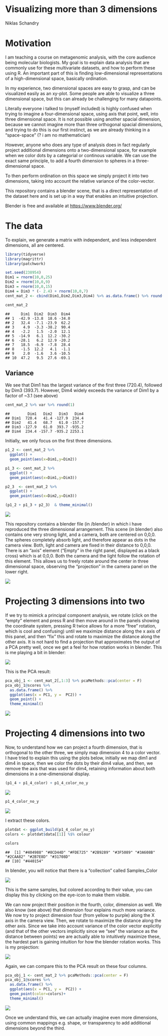 Visualizing more than 3 dimensions
================
Niklas Schandry

# Motivation

I am teaching a course on metagenomic analysis, with the core audience
being molecular biologists. My goal is to explain data analysis that are
commonly use for these multivariate datasets, and how to perform these
using R. An important part of this is finding low-dimensional representations of
a high-dimensional space, basically ordination.

In my experience, two dimensional spaces are easy to grasp, and can be
visualized easily as an xy-plot. Some people are able to visualize a
three dimensional space, but this can already be challenging for many
datapoints.

Literally everyone i talked to (myself included) is highly confused when
trying to imagine a four-dimensional space, using axis that point, well, into
three dimensional space. It is not possible using another spacial
dimension, because we cannot imagine more than three orthogonal spacial
dimensions, and trying to do this is our first instinct, as we are
already thinking in a “space-space” (? i am no mathematician)

However, anyone who does any type of analysis does in fact regularly
project additional dimensions onto a two-dimensional space, for example
when we color dots by a categorial or continous variable. We can use the
exact same principle, to add a fourth dimension to spheres in a
three-dimensional space.

To then perform ordination on this space we simply project it into two
dimensions, taking into account the relative variance of the color-vector.

This repository contains a blender scene, that is a direct representation
of the dataset here and is set up in a way that enables an intuitive projection.

Blender is free and available at https://www.blender.org/

# The data

To explain, we generate a matrix with independent, and less independent
dimensions, all are centered.

``` r
library(tidyverse)
library(magrittr)
library(patchwork)
```

``` r
set.seed(238954)
Dim1 = rnorm(10,0,25)
Dim2 = rnorm(10,0,9)
Dim3 = rnorm(10,0,15)
Dim4 = Dim3 * (- 2.4) + rnorm(10,0,7)
cent_mat_2 <- cbind(Dim1,Dim2,Dim3,Dim4) %>% as.data.frame() %>% round(1)
```

``` r
cent_mat_2
```

    ##     Dim1  Dim2  Dim3  Dim4
    ## 1  -42.9 -13.8  18.6 -34.0
    ## 2   32.4  -7.1 -23.9  62.2
    ## 3    4.9  -3.3 -38.2  90.4
    ## 4   -2.2   1.5  -2.0  12.1
    ## 5  -14.9   6.1  12.2 -30.2
    ## 6  -28.1   6.2  12.9 -20.2
    ## 7   18.5  -6.9  -7.8  28.4
    ## 8   -1.5  12.2   4.1  -1.1
    ## 9    2.0  -1.6   3.6 -10.5
    ## 10  47.2   9.5  27.6 -69.1

## Variance

We see that Dim1 has the largest variance of the first three (720.4),
followed by Dim3 (393.7). However, Dim4 widely exceeds the variance of
Dim1 by a factor of \~3.1 (see above)

``` r
cent_mat_2 %>% var %>% round(1)
```

    ##        Dim1   Dim2   Dim3   Dim4
    ## Dim1  720.4   41.4 -127.9  234.4
    ## Dim2   41.4   68.7   61.0 -157.7
    ## Dim3 -127.9   61.0  393.7 -935.2
    ## Dim4  234.4 -157.7 -935.2 2253.1

Initially, we only focus on the first three dimensions.

``` r
p1_2 <- cent_mat_2 %>% 
  ggplot() +
  geom_point(aes(x=Dim1,y=Dim2))

p1_3 <- cent_mat_2 %>% 
  ggplot() +
  geom_point(aes(x=Dim1,y=Dim3))

p2_3  <- cent_mat_2 %>% 
  ggplot() +
  geom_point(aes(x=Dim2,y=Dim3))

(p1_2 + p1_3 + p2_3)  & theme_minimal()
```

![](README_files/figure-gfm/unnamed-chunk-5-1.png)<!-- -->

This repository contains a blender file (in /blender) in which i have
reproduced the three dimensional arrangement. This scene (in blender)
also contains one very strong light, and a camera, both are centered on
0,0,0. The spheres completely absorb light, and therefore appear as dots
in the camera view. Both, light and camera are fixed in their distance
to 0,0,0. There is an “axis” element (“Empty” in the right panel,
displayed as a black cross) which is at 0,0,0. Both the camera and the
light follow the rotation of this element. This allows us to freely
rotate around the center in three dimensional space, observing the
“projection” in the camera panel on the lower right.

![](imgs/Blender_scene_overview.PNG)

# Projecting 3 dimensions into two

If we try to mimick a principal component analysis, we rotate (click on
the “empty” element and press R and then move around in the panels
showing the coordinate system, pressing R twice allows for a more “free”
rotation, which is cool and confusing) until we maximize distance along
the x axis of this panel, and then “fix” this and rotate to maximize the
distance along the other axis. It is not hard to find a projection that
approximates the output of a PCA pretty well, once we get a feel for how
rotation works in blender. This is me playing a bit in blender:

![](imgs/First_projection.PNG)

This is the PCA result:

``` r
pca_obj_1 <- cent_mat_2[,1:3] %>% pcaMethods::pca(center = F) 
pca_obj_1@scores %>%
  as.data.frame() %>%
  ggplot(aes(x = PC1, y =  PC2)) + 
  geom_point() +
  theme_minimal()
```

![](README_files/figure-gfm/unnamed-chunk-6-1.png)<!-- -->

# Projecting 4 dimensions into two

Now, to understand how we can project a fourth dimension, that is orthogonal to
the other three, we simply map dimension 4 to a color vector. I have
tried to explain this using the plots below, initially we map dim1 and
dim4 in space, then we color the dots by their dim4 value, and then, we
remove the axis that was used for dim4, retaining information about both
dimensions in a one-dimensional display.

``` r
(p1_4 + p1_4_color) + p1_4_color_no_y
```

![](README_files/figure-gfm/unnamed-chunk-8-1.png)<!-- -->

``` r
p1_4_color_no_y
```

![](README_files/figure-gfm/unnamed-chunk-10-1.png)<!-- -->

I extract these colors.

``` r
plotdat <- ggplot_build(p1_4_color_no_y)
colors <- plotdat$data[[1]] %$% colour
```

``` r
colors
```

    ##  [1] "#404988" "#8CD44D" "#FDE725" "#2B9289" "#3F5089" "#3A608B" "#2CAA82" "#2B7E8D" "#31708D"
    ## [10] "#440154"

In blender, you will notice that there is a “collection” called
Samples_Color

![](imgs/blender\_sample\_color\_collection.PNG)

This is the same samples, but colored according to their value, you can
display this by clicking on the eye-icon to make them visible.

We can now project their position in the fourth, color, dimension as well.
We also know (see above) that dimension four explains much more variance.
We now try to project dimension four (from yellow to purple) along the X
axis in the camera view. Then, we rotate to maximize the distance along
the other axis. Since we take into account variance of the color vector
explicitly (and that of the other vectors implicitly since we “see” the
variance as the distance between points) we are actually able to
intuitively maximize these, the hardest part is gaining intuition for
how the blender rotation works. This is my projection:

![](imgs/Second\_Projection.PNG)

Again, we can compare this to the PCA result on these four columns.

``` r
pca_obj_1 <- cent_mat_2 %>% pcaMethods::pca(center = F) 
pca_obj_1@scores %>%
  as.data.frame() %>%
  ggplot(aes(x = PC1, y =  PC2)) + 
  geom_point(color=colors)+
  theme_minimal()
```

![](README_files/figure-gfm/unnamed-chunk-13-1.png)<!-- -->

Once we understand this, we can actually imagine even more dimensions,
using common mappings e.g. shape, or transparency to add additional
dimensions beyond the third.
